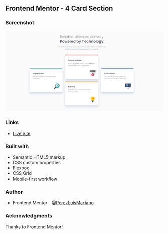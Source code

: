 ## Frontend Mentor - 4 Card Section

### Screenshot
![version-desk](design/desk.png)


### Links
- [Live Site ](https://perezluismariano.github.io//)

### Built with
- Semantic HTML5 markup
- CSS custom properties
- Flexbox
- CSS Grid
- Mobile-first workflow

### Author
- Frontend Mentor - [@PerezLuisMariano](https://www.frontendmentor.io/profile/PerezLuisMariano)

### Acknowledgments
Thanks to Frontend Mentor!
